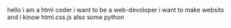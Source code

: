 hello i am a html coder i want to be a web-devoloper i want to make websits 
and i kinow html.css.js also some python
<!---
coder223-html/coder223-html is a ✨ special ✨ repository because its `README.md` (this file) appears on your GitHub profile.
You can click the Preview link to take a look at your changes.
--->

